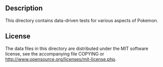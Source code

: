Description
------------

This directory contains data-driven tests for various aspects of Pokemon.

License
--------

The data files in this directory are distributed under the MIT software
license, see the accompanying file COPYING or
http://www.opensource.org/licenses/mit-license.php.


